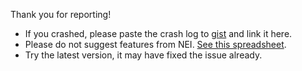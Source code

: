 Thank you for reporting!

 * If you crashed, please paste the crash log to [gist](https://gist.github.com/) and link it here.
 * Please do not suggest features from NEI. [See this spreadsheet](https://goo.gl/MQ0f3R).
 * Try the latest version, it may have fixed the issue already.
